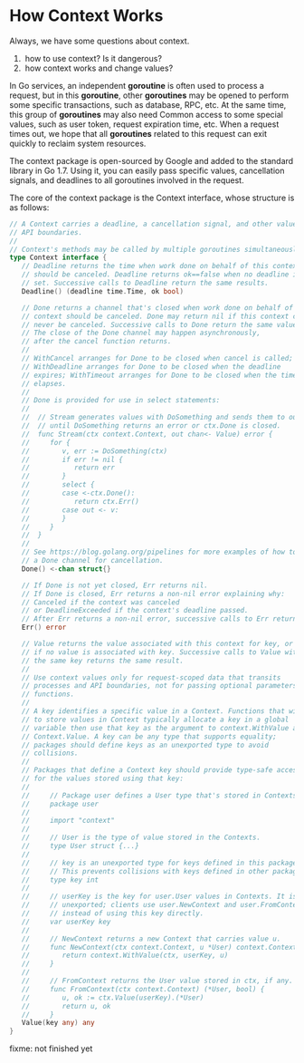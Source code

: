 # How Context Works

Always, we have some questions about context.

1. ​    how to use context? Is it dangerous?
2. ​    how context works and change values?



In Go services, an independent **goroutine** is often used to process a request, but in this **goroutine**, other **goroutines** may be opened to perform some specific transactions, such as database, RPC, etc. At the same time, this group of **goroutines** may also need Common access to some special values, such as user token, request expiration time, etc. When a request times out, we hope that all **goroutines** related to this request can exit quickly to reclaim system resources.

The context package is open-sourced by Google and added to the standard library in Go 1.7. Using it, you can easily pass specific values, cancellation signals, and deadlines to all goroutines involved in the request.

The core of the context package is the Context interface, whose structure is as follows:



```go
// A Context carries a deadline, a cancellation signal, and other values across
// API boundaries.
//
// Context's methods may be called by multiple goroutines simultaneously.
type Context interface {
   // Deadline returns the time when work done on behalf of this context
   // should be canceled. Deadline returns ok==false when no deadline is
   // set. Successive calls to Deadline return the same results.
   Deadline() (deadline time.Time, ok bool)

   // Done returns a channel that's closed when work done on behalf of this
   // context should be canceled. Done may return nil if this context can
   // never be canceled. Successive calls to Done return the same value.
   // The close of the Done channel may happen asynchronously,
   // after the cancel function returns.
   //
   // WithCancel arranges for Done to be closed when cancel is called;
   // WithDeadline arranges for Done to be closed when the deadline
   // expires; WithTimeout arranges for Done to be closed when the timeout
   // elapses.
   //
   // Done is provided for use in select statements:
   //
   //  // Stream generates values with DoSomething and sends them to out
   //  // until DoSomething returns an error or ctx.Done is closed.
   //  func Stream(ctx context.Context, out chan<- Value) error {
   //     for {
   //        v, err := DoSomething(ctx)
   //        if err != nil {
   //           return err
   //        }
   //        select {
   //        case <-ctx.Done():
   //           return ctx.Err()
   //        case out <- v:
   //        }
   //     }
   //  }
   //
   // See https://blog.golang.org/pipelines for more examples of how to use
   // a Done channel for cancellation.
   Done() <-chan struct{}

   // If Done is not yet closed, Err returns nil.
   // If Done is closed, Err returns a non-nil error explaining why:
   // Canceled if the context was canceled
   // or DeadlineExceeded if the context's deadline passed.
   // After Err returns a non-nil error, successive calls to Err return the same error.
   Err() error

   // Value returns the value associated with this context for key, or nil
   // if no value is associated with key. Successive calls to Value with
   // the same key returns the same result.
   //
   // Use context values only for request-scoped data that transits
   // processes and API boundaries, not for passing optional parameters to
   // functions.
   //
   // A key identifies a specific value in a Context. Functions that wish
   // to store values in Context typically allocate a key in a global
   // variable then use that key as the argument to context.WithValue and
   // Context.Value. A key can be any type that supports equality;
   // packages should define keys as an unexported type to avoid
   // collisions.
   //
   // Packages that define a Context key should provide type-safe accessors
   // for the values stored using that key:
   //
   //     // Package user defines a User type that's stored in Contexts.
   //     package user
   //
   //     import "context"
   //
   //     // User is the type of value stored in the Contexts.
   //     type User struct {...}
   //
   //     // key is an unexported type for keys defined in this package.
   //     // This prevents collisions with keys defined in other packages.
   //     type key int
   //
   //     // userKey is the key for user.User values in Contexts. It is
   //     // unexported; clients use user.NewContext and user.FromContext
   //     // instead of using this key directly.
   //     var userKey key
   //
   //     // NewContext returns a new Context that carries value u.
   //     func NewContext(ctx context.Context, u *User) context.Context {
   //        return context.WithValue(ctx, userKey, u)
   //     }
   //
   //     // FromContext returns the User value stored in ctx, if any.
   //     func FromContext(ctx context.Context) (*User, bool) {
   //        u, ok := ctx.Value(userKey).(*User)
   //        return u, ok
   //     }
   Value(key any) any
}
```

fixme: not finished yet
